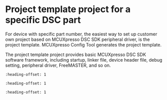 # Project template project for a specific DSC part

For device with specific part number, the easiest way to set up customer own project based on MCUXpresso DSC SDK peripheral driver, is the project template. MCUXpresso Config Tool generates the project template.

The project template project provides basic MCUXpresso DSC SDK software framework, including startup, linker file, device header file, debug setting, peripheral driver, FreeMASTER, and so on.


```{include} ../topics/mcuxpresso_config_tool_support.md
:heading-offset: 1
```

```{include} ../topics/project_name.md
:heading-offset: 1
```

```{include} ../topics/peripheral_driver.md
:heading-offset: 1
```

